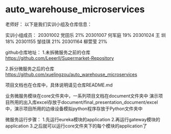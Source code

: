 # auto_warehouse_microservices
老师好：
以下是我们实训小组及仓库信息：

实训小组成员：
20301002 党田乐 21%
20301007 何军庭 19%
20301024 王  圳 18%
20301155 邹佳琪 21%
20301164 柳萱莹 21%


github仓库地址：
1.未拆微服务之前的仓库
https://github.com/Leeerll/Supermarket-Repository

2.拆分微服务之后的仓库
https://github.com/xuelingzou/auto_warehouse_microservices

项目文档也在仓库中，具体说明请见仓库README.md

业务微服务模块在core文件夹中，一系列项目文档在document文件夹中
演示项目所用的出入库excel存放于document/final_presentation_document/excel中，演示项目所用的边缘设备模拟python程序存放于Python文件夹中

微服务运行步骤：
1.先运行eureka模块的application
2.再运行gateway模块的application
3.之后就可以运行core文件夹下的每个模块的application了
